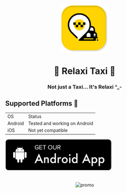  <p align="center">
  <img src="repo_assets/1.png" alt="logo" height="150" />
</p>  
<h1 align="center">
 🏁 Relaxi Taxi 🏁
  </h1>
  <h3 align="center">
   Not just a Taxi... It's Relaxi ^_- 
 </h3>  
 
 ## Supported Platforms 📱
 
 <div display="inline-block" >
  <table width="auto" display="inline-block" table-layout= "fixed">
  <tr>
<td> OS </td>
   <td> Status </td> 
   </tr>
    <tr>
<td> Android </td>
   <td> Tested and working on Android </td> 
   </tr>
    <tr>
<td> iOS </td>
   <td> Not yet compatible </td> 
   </tr>
  </table >

<a href="" display="inline-block"> 
    <img src="repo_assets/android-button.png" height="100"
         alt="Get it on Android">
</a>
 </div>
</br></br>

<div align="center">
  <img src="repo_assets/app_promo.png" alt="promo" />
 </div>
